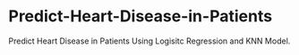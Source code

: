 # Predict-Heart-Disease-in-Patients
 Predict Heart Disease in Patients Using Logisitc Regression and KNN Model.
